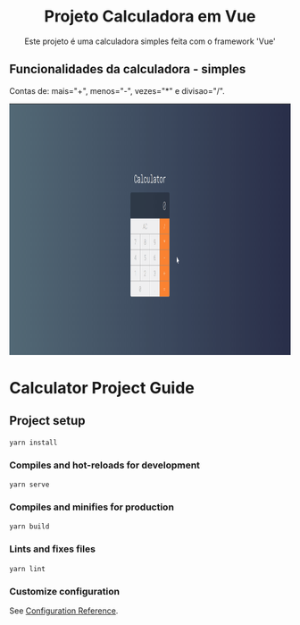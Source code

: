 <h1 align="center">
  Projeto Calculadora em Vue
</h1>
<p align="center">
  Este projeto é uma calculadora simples feita com o framework 'Vue'
</p>

## Funcionalidades da calculadora - simples
<p>
  Contas de: mais="+", menos="-", vezes="*" e divisao="/".
</p>
<div align="center">
  <img src="./gifs/calculator.gif" height="450">
</div>


# Calculator Project Guide

## Project setup
```
yarn install
```

### Compiles and hot-reloads for development
```
yarn serve
```

### Compiles and minifies for production
```
yarn build
```

### Lints and fixes files
```
yarn lint
```

### Customize configuration
See [Configuration Reference](https://cli.vuejs.org/config/).
